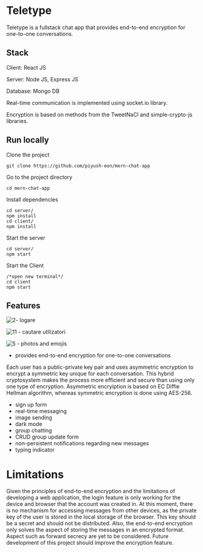 # Teletype

Teletype is a fullstack chat app that provides end-to-end encryption for one-to-one conversations.

## Stack

Client: React JS

Server: Node JS, Express JS

Database: Mongo DB

Real-time communication is implemented using socket.io library.

Encryption is based on methods from the TweetNaCl and simple-crypto-js libraries.

## Run locally

Clone the project

```git clone https://github.com/piyush-eon/mern-chat-app```

Go to the project directory

```cd mern-chat-app```

Install dependencies

```
cd server/
npm install
cd client/
npm install
```
   
Start the server

```
cd server/ 
npm start
```

Start the Client

```
/*open new terminal*/
cd client
npm start
```
## Features

![2- logare](https://user-images.githubusercontent.com/62378466/174053153-0dd3be98-a3af-4aff-9023-3d41a0ec7ad5.png)

![11 - cautare utilizatori](https://user-images.githubusercontent.com/62378466/174053209-86ef5fb9-d8d4-4e51-aede-1de7f866e716.png)

![5 - photos and emojis](https://user-images.githubusercontent.com/62378466/174053248-064dfb6a-af14-432b-9e05-d77a2b201765.png)

- provides end-to-end encryption for one-to-one conversations 

Each user has a public-private key pair and uses asymmetric encryption to encrypt a symmetric key unique for each conversation. This hybrid cryptosystem makes the process more efficient and secure than using only one type of encryption.
Asymmetric encryiption is based on EC Diffie Hellman algorithm, whereas symmetric encryption is done using AES-256.

- sign up form 
- real-time messaging 
- image sending 
- dark mode
- group chatting 
- CRUD group update form 
- non-persistent notifications regarding new messages
- typing indicator

# Limitations 

Given the principles of end-to-end encryption and the limitations of developing a web application, the login feature is only working for the device and browser that the account was created in.
At this moment, there is no mechanism for accessing messages from other devices, as the private key of the user is stored in the local storage of the browser. 
This key should be a secret and should not be distributed. 
Also, the end-to-end encryption only solves the aspect of storing the messages in an encrypted format. 
Aspect such as forward secrecy are yet to be considered. 
Future development of this project should improve the encryption feature. 


